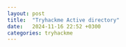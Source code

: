 ```yaml
---
layout: post
title:  "Tryhackme Active directory"
date:   2024-11-16 22:52 +0300
categories: tryhackme
---
```



